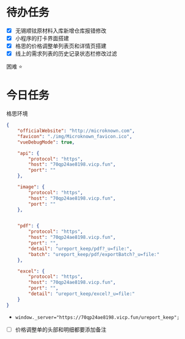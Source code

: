# 待办任务
- [x] 无锡顺铉原材料入库新增仓库报错修改
- [x] 小程序的打卡界面搭建
- [x] 格思的价格调整单列表页和详情页搭建
- [x] 线上的需求列表的历史记录状态栏修改过滤

困难
⭐

# 今日任务
格思环境
~~~json
{
    "officialWebsite": "http://microknown.com",
    "favicon": "./img/Microknown_favicon.ico",
    "vueDebugMode": true,

    "api": {
        "protocol": "https",
        "host": "70qp24ae8198.vicp.fun",
        "port": ""
    },

    "image": {
        "protocol": "https",
        "host": "70qp24ae8198.vicp.fun",
        "port": ""
    },


    "pdf": {
        "protocol": "https",
        "host": "70qp24ae8198.vicp.fun",
        "port": "",
        "detail": "ureport_keep/pdf?_u=file:",
        "batch": "ureport_keep/pdf/exportBatch?_u=file:"
    },

    "excel": {
        "protocol": "https",
        "host": "70qp24ae8198.vicp.fun",
        "port": "",
        "detail": "ureport_keep/excel?_u=file:"
    }
}


~~~
*  `window._server="https://70qp24ae8198.vicp.fun/ureport_keep";` 
- [ ] 价格调整单的头部和明细都要添加备注